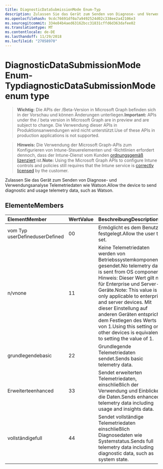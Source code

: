 ```yaml
---
title: DiagnosticDataSubmissionMode Enum-Typ
description: Zulassen Sie das Gerät zum Senden von Diagnose- und Verwendungsanalyse Telemetriedaten wie Watson.
ms.openlocfilehash: 9cdc76691df0a7a9492524d02c338ee2a42106e3
ms.sourcegitcommit: 334e84b4aed63162bcc31831cffd6d363dafee02
ms.translationtype: MT
ms.contentlocale: de-DE
ms.lasthandoff: 11/29/2018
ms.locfileid: "27058970"
---
```

# <a name="diagnosticdatasubmissionmode-enum-type"></a><span data-ttu-id="fd53d-103">DiagnosticDataSubmissionMode Enum-Typ</span><span class="sxs-lookup"><span data-stu-id="fd53d-103">diagnosticDataSubmissionMode enum type</span></span>

> <span data-ttu-id="fd53d-104">**Wichtig:** Die APIs der /Beta-Version in Microsoft Graph befinden sich in der Vorschau und können Änderungen unterliegen.</span><span class="sxs-lookup"><span data-stu-id="fd53d-104">**Important:** APIs under the / beta version in Microsoft Graph are in preview and are subject to change.</span></span> <span data-ttu-id="fd53d-105">Die Verwendung dieser APIs in Produktionsanwendungen wird nicht unterstützt.</span><span class="sxs-lookup"><span data-stu-id="fd53d-105">Use of these APIs in production applications is not supported.</span></span>

> <span data-ttu-id="fd53d-106">**Hinweis:** Die Verwendung der Microsoft Graph-APIs zum Konfigurieren von Intune-Steuerelementen und -Richtlinien erfordert dennoch, dass der Intune-Dienst vom Kunden [ordnungsgemäß lizenziert](https://go.microsoft.com/fwlink/?linkid=839381) ist.</span><span class="sxs-lookup"><span data-stu-id="fd53d-106">**Note:** Using the Microsoft Graph APIs to configure Intune controls and policies still requires that the Intune service is [correctly licensed](https://go.microsoft.com/fwlink/?linkid=839381) by the customer.</span></span>

<span data-ttu-id="fd53d-107">Zulassen Sie das Gerät zum Senden von Diagnose- und Verwendungsanalyse Telemetriedaten wie Watson.</span><span class="sxs-lookup"><span data-stu-id="fd53d-107">Allow the device to send diagnostic and usage telemetry data, such as Watson.</span></span>
## <a name="members"></a><span data-ttu-id="fd53d-108">Elemente</span><span class="sxs-lookup"><span data-stu-id="fd53d-108">Members</span></span>
|<span data-ttu-id="fd53d-109">Element</span><span class="sxs-lookup"><span data-stu-id="fd53d-109">Member</span></span>|<span data-ttu-id="fd53d-110">Wert</span><span class="sxs-lookup"><span data-stu-id="fd53d-110">Value</span></span>|<span data-ttu-id="fd53d-111">Beschreibung</span><span class="sxs-lookup"><span data-stu-id="fd53d-111">Description</span></span>|
|:---|:---|:---|
|<span data-ttu-id="fd53d-112">vom Typ userDefined</span><span class="sxs-lookup"><span data-stu-id="fd53d-112">userDefined</span></span>|<span data-ttu-id="fd53d-113">0</span><span class="sxs-lookup"><span data-stu-id="fd53d-113">0</span></span>|<span data-ttu-id="fd53d-114">Ermöglicht es dem Benutzer festgelegt.</span><span class="sxs-lookup"><span data-stu-id="fd53d-114">Allow the user to set.</span></span>|
|<span data-ttu-id="fd53d-115">n/v</span><span class="sxs-lookup"><span data-stu-id="fd53d-115">none</span></span>|<span data-ttu-id="fd53d-116">1</span><span class="sxs-lookup"><span data-stu-id="fd53d-116">1</span></span>|<span data-ttu-id="fd53d-117">Keine Telemetriedaten werden von Betriebssystemkomponenten gesendet.</span><span class="sxs-lookup"><span data-stu-id="fd53d-117">No telemetry data is sent from OS components.</span></span> <span data-ttu-id="fd53d-118">Hinweis: Dieser Wert gilt nur für Enterprise und Server-Geräte.</span><span class="sxs-lookup"><span data-stu-id="fd53d-118">Note: This value is only applicable to enterprise and server devices.</span></span> <span data-ttu-id="fd53d-119">Mit dieser Einstellung auf anderen Geräten entspricht dem Festlegen des Werts von 1.</span><span class="sxs-lookup"><span data-stu-id="fd53d-119">Using this setting on other devices is equivalent to setting the value of 1.</span></span>|
|<span data-ttu-id="fd53d-120">grundlegende</span><span class="sxs-lookup"><span data-stu-id="fd53d-120">basic</span></span>|<span data-ttu-id="fd53d-121">2</span><span class="sxs-lookup"><span data-stu-id="fd53d-121">2</span></span>|<span data-ttu-id="fd53d-122">Grundlegende Telemetriedaten sendet.</span><span class="sxs-lookup"><span data-stu-id="fd53d-122">Sends basic telemetry data.</span></span>|
|<span data-ttu-id="fd53d-123">Erweiterte</span><span class="sxs-lookup"><span data-stu-id="fd53d-123">enhanced</span></span>|<span data-ttu-id="fd53d-124">3</span><span class="sxs-lookup"><span data-stu-id="fd53d-124">3</span></span>|<span data-ttu-id="fd53d-125">Sendet erweiterten Telemetriedaten, einschließlich der Verwendung und Einblicke in die Daten.</span><span class="sxs-lookup"><span data-stu-id="fd53d-125">Sends enhanced telemetry data including usage and insights data.</span></span>|
|<span data-ttu-id="fd53d-126">vollständige</span><span class="sxs-lookup"><span data-stu-id="fd53d-126">full</span></span>|<span data-ttu-id="fd53d-127">4</span><span class="sxs-lookup"><span data-stu-id="fd53d-127">4</span></span>|<span data-ttu-id="fd53d-128">Sendet vollständige Telemetriedaten einschließlich Diagnosedaten wie Systemstatus.</span><span class="sxs-lookup"><span data-stu-id="fd53d-128">Sends full telemetry data including diagnostic data, such as system state.</span></span>|






